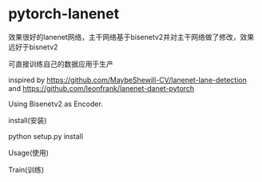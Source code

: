 # pytorch-lanenet
效果很好的lanenet网络，主干网络基于bisenetv2并对主干网络做了修改，效果远好于bisnetv2

可直接训练自己的数据应用于生产

inspired by https://github.com/MaybeShewill-CV/lanenet-lane-detection and https://github.com/leonfrank/lanenet-danet-pytorch

Using Bisenetv2 as Encoder.

install(安装)


python setup.py install

Usage(使用)

Train(训练)



